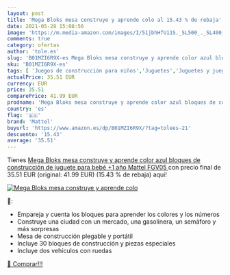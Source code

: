 ```yaml
---
layout: post
title: 'Mega Bloks mesa construye y aprende colo al 15.43 % de rebaja'
date: 2021-05-28 15:08:56
image: 'https://m.media-amazon.com/images/I/51jbhHfU11S._SL500_._SL400_.jpg'
comments: true
category: ofertas
author: 'tole.es'
slug: 'B01MZI6R9X-es Mega Bloks mesa construye y aprende color azul bloques de...'
sku: 'B01MZI6R9X-es'
tags: [ 'Juegos de construcción para niños','Juguetes','Juguetes y juegos','bebé','mattel', ]
actualPrice: 35.51 EUR
currency: EUR
price: 35.51
comparePrice: 41.99 EUR
prodname: 'Mega Bloks mesa construye y aprende color azul bloques de construcción de juguete para bebé +1 año  Mattel FGV05 '
country: 'es'
flag: '🇪🇸'
brand: 'Mattel'
buyurl: 'https://www.amazon.es/dp/B01MZI6R9X/?tag=tolees-21'
descuento: '15.43'
average: '35.51'
---
```


Tienes [Mega Bloks mesa construye y aprende color azul bloques de construcción de juguete para bebé +1 año  Mattel FGV05 ](https://www.amazon.es/dp/B01MZI6R9X/?tag=tolees-21) con precio final de  35.51 EUR (original: 41.99 EUR) (15.43 %  de rebaja) aqui!

[![Mega Bloks mesa construye y aprende colo](https://m.media-amazon.com/images/I/51jbhHfU11S._SL500_._SL400_.jpg)](https://www.amazon.es/dp/B01MZI6R9X/?tag=tolees-21)

🔎:

- Empareja y cuenta los bloques para aprender los colores y los números
- Construye una ciudad con un mercado, una gasolinera, un semáforo y más sorpresas
- Mesa de construcción plegable y portátil
- Incluye 30 bloques de construcción y piezas especiales
- Incluye dos vehículos con ruedas

[🛒 Comprar!!!](https://www.amazon.es/dp/B01MZI6R9X/?tag=tolees-21)
